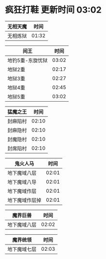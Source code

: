 # 疯狂打鞋 更新时间 03:02

| 无相天魔   | 时间    |
|--------|-------|
| 无相炼狱 | 01:32 |

| 间王   | 时间    |
|--------|-------|
| 地钓5重-东旋忧狱 | 03:02 |
| 地狱2重 | 02:17 |
| 地狱3重 | 02:27 |
| 地狱4重 | 02:45 |
| 地狱5重 | 03:02 |

| 猛魔之王   | 时间    |
|--------|-------|
| 封麻陷村 | 02:10 |
| 封麻隐村 | 02:10 |
| 封魔隐村 | 02:10 |
| 封席陷村 | 02:10 |

| 鬼火人马   | 时间    |
|--------|-------|
| 地下魔域八层 | 02:01 |
| 地下魔域八导 | 02:01 |
| 地下魔域作层 | 02:01 |
| 地下魔域作层掉 | 02:01 |

| 魔界巨兽   | 时间    |
|--------|-------|
| 地下魔域八层 | 02:02 |

| 魔界统领   | 时间    |
|--------|-------|
| 地下魔域七层 | 02:03 |